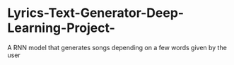 # Lyrics-Text-Generator-Deep-Learning-Project-
A RNN model that generates songs depending on a few words given by the user
